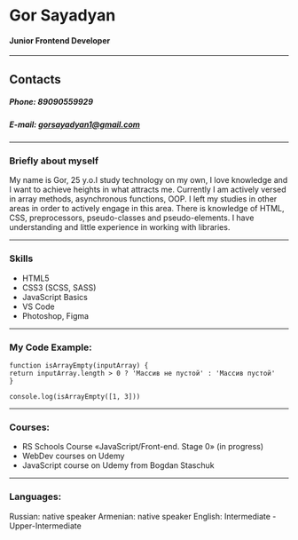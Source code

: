 # Gor Sayadyan
#### Junior Frontend Developer
___
## Contacts
##### __Phone:__ ___89090559929___
##### E-mail: gorsayadyan1@gmail.com
___
### __Briefly about myself__
My name is Gor, 25 y.o.I study technology on my own, I love knowledge and I want to achieve heights in what attracts me. Currently I am actively versed in array methods, asynchronous functions, OOP. I left my studies in other areas in order to actively engage in this area. There is knowledge of HTML, CSS, preprocessors, pseudo-classes and pseudo-elements. I have understanding and little experience in working with libraries.
___
### Skills
* HTML5
* CSS3 (SCSS, SASS)
* JavaScript Basics
* VS Code 
* Photoshop, Figma
___

### My Code Example:
```
function isArrayEmpty(inputArray) {
return inputArray.length > 0 ? 'Массив не пустой' : 'Массив пустой'
}

console.log(isArrayEmpty([1, 3]))
```
___
### Courses:
* RS Schools Course «JavaScript/Front-end. Stage 0» (in progress)
* WebDev courses on Udemy
* JavaScript course on Udemy from Bogdan Staschuk
___
### Languages:
Russian: native speaker
Armenian: native speaker
English: Intermediate - Upper-Intermediate
